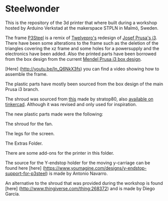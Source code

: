 Steelwonder
===========

This is the repository of the 3d printer that where built during a workshop hosted by Arduino Verkstad at the makerspace STPLN in Malmö, Sweden.

The frame [P3Steel](reprap.org/wiki/P3Steel) is a remix of [Twelvepro's](http://www.thingiverse.com/thing:39889/) redesign of [Josef Prusa's i3](https://github.com/josefprusa/Prusa3-vanilla). There have been some alterations to the frame such as the deletion of the triangles covering the xz frame and some holes for a powersupply and the electronics have been added. Also the printed parts have been borrowed from the box design from the current [Mendel Prusa i3 box design](https://github.com/josefprusa/Prusa3/tree/master/box_frame).

[Here] (http://youtu.be/In_Q6NkX3fs) you can find a video showing how to assemble the frame.

The plastic parts have mostly been sourced from the box design of the main Prusa i3 branch.

The shroud was sourced from [this](http://www.thingiverse.com/thing:165606) made by stratop80, also [available on tinkercad](https://tinkercad.com/things/1gkTvnWGP8F). Although it was revised and only used for inspiration.

The new plastic parts made were the following:

The shroud for the fan.

The legs for the screen.

The Extras Folder.

There are some add-ons for the printer in this folder.

The source for the Y-endstop holder for the moving y-carriage can be found here [here] (https://www.youmagine.com/designs/y-endstop-support-for-p3steel) is made by Antonio Navarro.

An alternative to the shroud that was provided during the workshop is found [here] (http://www.thingiverse.com/thing:268372) and is made by Diego García.
